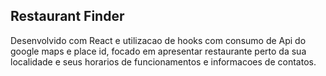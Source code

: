 ## Restaurant Finder

Desenvolvido com React e utilizacao de hooks com consumo de Api do google maps e place id, focado em apresentar restaurante perto da sua localidade e seus horarios de funcionamentos e informacoes de contatos.

